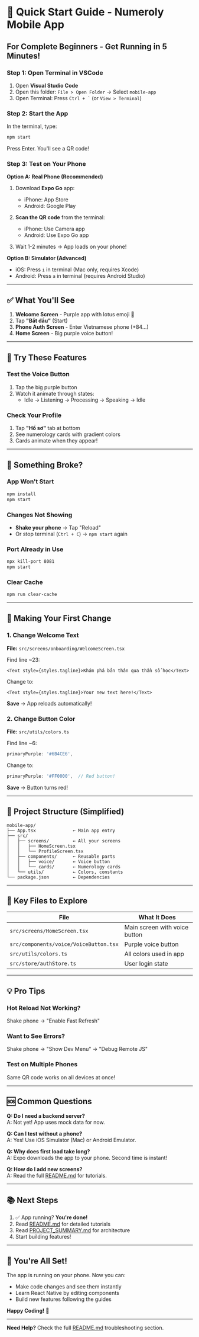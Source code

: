 # 🚀 Quick Start Guide - Numeroly Mobile App

## For Complete Beginners - Get Running in 5 Minutes!

### Step 1: Open Terminal in VSCode

1. Open **Visual Studio Code**
2. Open this folder: `File > Open Folder` → Select `mobile-app`
3. Open Terminal: Press `` Ctrl + ` `` (or `View > Terminal`)

### Step 2: Start the App

In the terminal, type:

```bash
npm start
```

Press Enter. You'll see a QR code!

### Step 3: Test on Your Phone

**Option A: Real Phone (Recommended)**

1. Download **Expo Go** app:
   - iPhone: App Store
   - Android: Google Play

2. **Scan the QR code** from the terminal:
   - iPhone: Use Camera app
   - Android: Use Expo Go app

3. Wait 1-2 minutes → App loads on your phone!

**Option B: Simulator (Advanced)**

- iOS: Press `i` in terminal (Mac only, requires Xcode)
- Android: Press `a` in terminal (requires Android Studio)

---

## ✅ What You'll See

1. **Welcome Screen** - Purple app with lotus emoji 🪷
2. Tap **"Bắt đầu"** (Start)
3. **Phone Auth Screen** - Enter Vietnamese phone (+84...)
4. **Home Screen** - Big purple voice button!

---

## 🎯 Try These Features

### Test the Voice Button

1. Tap the big purple button
2. Watch it animate through states:
   - Idle → Listening → Processing → Speaking → Idle

### Check Your Profile

1. Tap **"Hồ sơ"** tab at bottom
2. See numerology cards with gradient colors
3. Cards animate when they appear!

---

## 🐛 Something Broke?

### App Won't Start

```bash
npm install
npm start
```

### Changes Not Showing

- **Shake your phone** → Tap "Reload"
- Or stop terminal (`Ctrl + C`) → `npm start` again

### Port Already in Use

```bash
npx kill-port 8081
npm start
```

### Clear Cache

```bash
npm run clear-cache
```

---

## 📝 Making Your First Change

### 1. Change Welcome Text

**File:** `src/screens/onboarding/WelcomeScreen.tsx`

Find line ~23:
```tsx
<Text style={styles.tagline}>Khám phá bản thân qua thần số học</Text>
```

Change to:
```tsx
<Text style={styles.tagline}>Your new text here!</Text>
```

**Save** → App reloads automatically!

### 2. Change Button Color

**File:** `src/utils/colors.ts`

Find line ~6:
```typescript
primaryPurple: '#6B4CE6',
```

Change to:
```typescript
primaryPurple: '#FF0000',  // Red button!
```

**Save** → Button turns red!

---

## 📱 Project Structure (Simplified)

```
mobile-app/
├── App.tsx              ← Main app entry
├── src/
│   ├── screens/         ← All your screens
│   │   ├── HomeScreen.tsx
│   │   └── ProfileScreen.tsx
│   ├── components/      ← Reusable parts
│   │   ├── voice/       ← Voice button
│   │   └── cards/       ← Numerology cards
│   └── utils/           ← Colors, constants
└── package.json         ← Dependencies
```

---

## 🎨 Key Files to Explore

| File | What It Does |
|------|--------------|
| `src/screens/HomeScreen.tsx` | Main screen with voice button |
| `src/components/voice/VoiceButton.tsx` | Purple voice button |
| `src/utils/colors.ts` | All colors used in app |
| `src/store/authStore.ts` | User login state |

---

## 💡 Pro Tips

### Hot Reload Not Working?

Shake phone → "Enable Fast Refresh"

### Want to See Errors?

Shake phone → "Show Dev Menu" → "Debug Remote JS"

### Test on Multiple Phones

Same QR code works on all devices at once!

---

## 🆘 Common Questions

**Q: Do I need a backend server?**  
A: Not yet! App uses mock data for now.

**Q: Can I test without a phone?**  
A: Yes! Use iOS Simulator (Mac) or Android Emulator.

**Q: Why does first load take long?**  
A: Expo downloads the app to your phone. Second time is instant!

**Q: How do I add new screens?**  
A: Read the full [README.md](./README.md) for tutorials.

---

## 📚 Next Steps

1. ✅ App running? **You're done!**
2. Read [README.md](./README.md) for detailed tutorials
3. Read [PROJECT_SUMMARY.md](./PROJECT_SUMMARY.md) for architecture
4. Start building features!

---

## 🎉 You're All Set!

The app is running on your phone. Now you can:
- Make code changes and see them instantly
- Learn React Native by editing components
- Build new features following the guides

**Happy Coding!** 🚀

---

**Need Help?** Check the full [README.md](./README.md) troubleshooting section.
